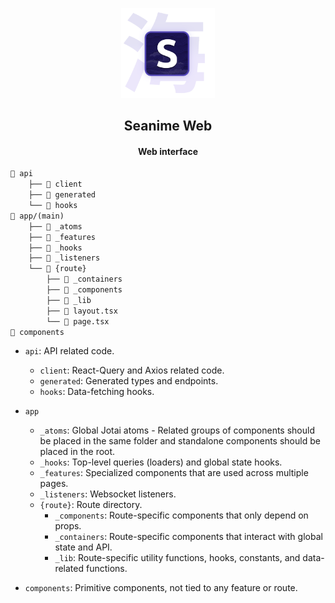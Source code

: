 <p align="center">
<img src="public/logo_2.png" alt="preview" width="150px"/>
</p>

<h2 align="center"><b>Seanime Web</b></h2>

<h4 align="center">Web interface</h4>

```txt
📁 api
    ├── 📁 client
    ├── 📁 generated
    └── 📁 hooks
📁 app/(main)	
    ├── 📁 _atoms
    ├── 📁 _features
    ├── 📁 _hooks
    ├── 📁 _listeners
    └── 📁 {route}
    	├── 📁 _containers
    	├── 📁 _components
    	├── 📁 _lib
    	├── 📄 layout.tsx
    	└── 📄 page.tsx
📁 components
```

- `api`: API related code.
  - `client`: React-Query and Axios related code.
  - `generated`: Generated types and endpoints.
  - `hooks`: Data-fetching hooks.


- `app`
  - `_atoms`: Global Jotai atoms
		- Related groups of components should be placed in the same folder and standalone components should be placed in the root.
  - `_hooks`: Top-level queries (loaders) and global state hooks.
  - `_features`: Specialized components that are used across multiple pages.
  - `_listeners`: Websocket listeners.
  - `{route}`: Route directory.
    - `_components`: Route-specific components that only depend on props.
    - `_containers`: Route-specific components that interact with global state and API.
    - `_lib`: Route-specific utility functions, hooks, constants, and data-related functions.


- `components`: Primitive components, not tied to any feature or route.
